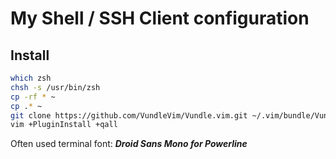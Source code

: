 My Shell / SSH Client configuration
===

## Install

```sh
which zsh
chsh -s /usr/bin/zsh
cp -rf * ~
cp .* ~
git clone https://github.com/VundleVim/Vundle.vim.git ~/.vim/bundle/Vundle.vim
vim +PluginInstall +qall
```

Often used terminal font: ***Droid Sans Mono for Powerline***

